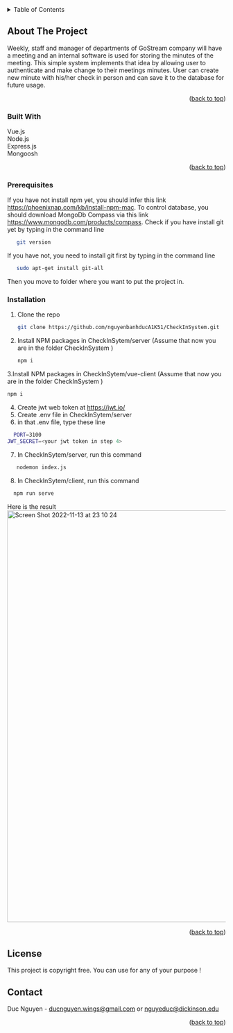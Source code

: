



<!-- TABLE OF CONTENTS -->
<details>
  <summary>Table of Contents</summary>
  <ol>
    <li>
      <a href="#about-the-project">About The Project</a>
      <ul>
        <li><a href="#built-with">Built With</a></li>
      </ul>
    </li>
    <li>
      
      <ul>
        <li><a href="#prerequisites">Prerequisites</a></li>
        <li><a href="#installation">Installation</a></li>
         <li><a href="#license">License</a></li>
    <li><a href="#contact">Contact</a></li>
      </ul>
    </li>
   
   
  
  </ol>
</details>



<!-- ABOUT THE PROJECT -->
## About The Project


Weekly, staff and manager of departments of GoStream company will have a meeting and an internal software is used for storing the minutes of the meeting. This simple system implements that idea by allowing user to authenticate and make change to their meetings minutes.
User can create new minute with his/her check in person and can save it to the database for future usage.

<p align="right">(<a href="#readme-top">back to top</a>)</p>



### Built With

Vue.js <br/>
Node.js <br/>
Express.js<br/>
Mongoosh

<p align="right">(<a href="#readme-top">back to top</a>)</p>



<!-- GETTING STARTED -->


### Prerequisites

If you have not install npm yet, you should infer this link https://phoenixnap.com/kb/install-npm-mac.
To control database, you should download MongoDb Compass via this link https://www.mongodb.com/products/compass.
Check if you have install git yet by typing in the command line  
```sh
   git version
  ```
If you have not, you need to install git first by  typing in the command line
```sh
   sudo apt-get install git-all
  ```
Then you move to folder where you want to put the project in.

### Installation

1. Clone the repo
   ```sh
   git clone https://github.com/nguyenbanhducA1K51/CheckInSystem.git
   ```
2. Install NPM packages in CheckInSytem/server (Assume that now you are in the folder CheckInSystem )
   
   ```sh
   npm i
   ```
3.Install NPM packages in CheckInSytem/vue-client (Assume that now you are in the folder CheckInSystem )
 
   ```sh
   npm i
   ```
   
4. Create jwt web token at https://jwt.io/
5. Create .env file in CheckInSytem/server 
6. in that .env file, type these line
 ```sh
   PORT=3100
JWT_SECRET=<your jwt token in step 4>

   ```
7. In CheckInSytem/server, run this command
```sh
   nodemon index.js
   ```
8. In CheckInSytem/client, run this command
```sh
  npm run serve
```
Here is the result
<img width="949" alt="Screen Shot 2022-11-13 at 23 10 24" src="https://user-images.githubusercontent.com/86947901/201573502-369d2df4-791f-4d62-93d7-45f602952c98.png">

<p align="right">(<a href="#readme-top">back to top</a>)</p>

<!-- LICENSE -->
## License

<!-- Distributed under the MIT License. See `LICENSE.txt` for more information.

<p align="right">(<a href="#readme-top">back to top</a>)</p> -->

This project is copyright free. You can use for any of your purpose !

<!-- CONTACT -->
## Contact

Duc Nguyen - ducnguyen.wings@gmail.com or nguyeduc@dickinson.edu



<p align="right">(<a href="#readme-top">back to top</a>)</p>

